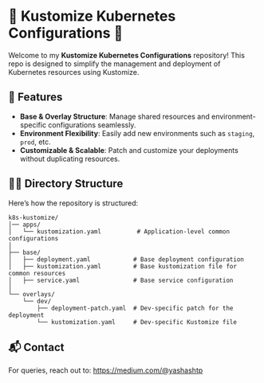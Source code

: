 # 🌟 Kustomize Kubernetes Configurations 🚀

Welcome to my **Kustomize Kubernetes Configurations** repository! This repo is designed to simplify the management and deployment of Kubernetes resources using Kustomize.
## 🚀 Features

- **Base & Overlay Structure**: Manage shared resources and environment-specific configurations seamlessly.
- **Environment Flexibility**: Easily add new environments such as `staging`, `prod`, etc.
- **Customizable & Scalable**: Patch and customize your deployments without duplicating resources.

## 🧑‍💻 Directory Structure

Here’s how the repository is structured:

```plaintext
k8s-kustomize/
│── apps/
│   └── kustomization.yaml          # Application-level common configurations
│
├── base/
│   ├── deployment.yaml            # Base deployment configuration
│   ├── kustomization.yaml         # Base kustomization file for common resources
│   ├── service.yaml               # Base service configuration
│
└── overlays/
    └── dev/
        ├── deployment-patch.yaml  # Dev-specific patch for the deployment
        └── kustomization.yaml     # Dev-specific Kustomize file
```
## 📬 Contact
For queries, reach out to: https://medium.com/@yashashtp 

